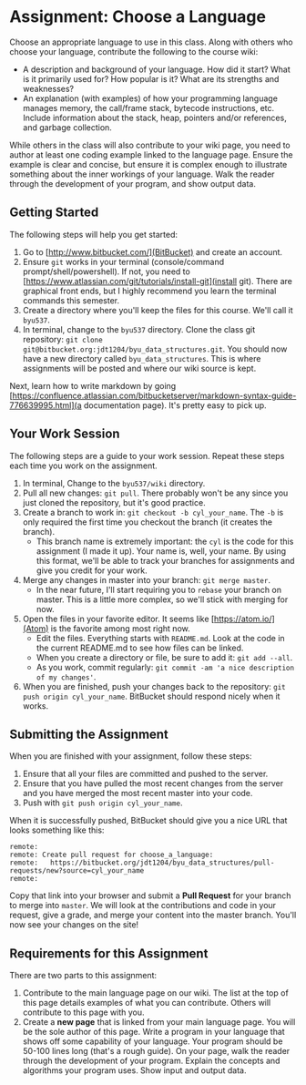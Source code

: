 # Assignment: Choose a Language

Choose an appropriate language to use in this class.  Along with others who choose your language, contribute the following to the course wiki:

* A description and background of your language.  How did it start?  What is it primarily used for?  How popular is it?  What are its strengths and weaknesses?
* An explanation (with examples) of how your programming language manages memory, the call/frame stack, bytecode instructions, etc.  Include information about the stack, heap, pointers and/or references, and garbage collection.

While others in the class will also contribute to your wiki page, you need to author at least one coding example linked to the language page.  Ensure the example is clear and concise, but ensure it is complex enough to illustrate something about the inner workings of your language.  Walk the reader through the development of your program, and show output data.

## Getting Started

The following steps will help you get started:

1. Go to [http://www.bitbucket.com/](BitBucket) and create an account.
1. Ensure `git` works in your terminal (console/command prompt/shell/powershell).  If not, you need to [https://www.atlassian.com/git/tutorials/install-git](install git).  There are graphical front ends, but I highly recommend you learn the terminal commands this semester.
1. Create a directory where you'll keep the files for this course.  We'll call it `byu537`.
1. In terminal, change to the `byu537` directory. Clone the class git repository: `git clone git@bitbucket.org:jdt1204/byu_data_structures.git`.  You should now have a new directory called `byu_data_structures`.  This is where assignments will be posted and where our wiki source is kept.

Next, learn how to write markdown by going [https://confluence.atlassian.com/bitbucketserver/markdown-syntax-guide-776639995.html](a documentation page).  It's pretty easy to pick up. 

## Your Work Session

The following steps are a guide to your work session.  Repeat these steps each time you work on the assignment.

1. In terminal, Change to the `byu537/wiki` directory.
1. Pull all new changes: `git pull`.  There probably won't be any since you just cloned the repository, but it's good practice.
1. Create a branch to work in: `git checkout -b cyl_your_name`.  The `-b` is only required the first time you checkout the branch (it creates the branch).  
     * This branch name is extremely important: the `cyl` is the code for this assignment (I made it up).  Your name is, well, your name.  By using this format, we'll be able to track your branches for assignments and give you credit for your work.
1. Merge any changes in master into your branch: `git merge master`.
     * In the near future, I'll start requiring you to `rebase` your branch on master.  This is a little more complex, so we'll stick with merging for now.
1. Open the files in your favorite editor.  It seems like [https://atom.io/](Atom) is the favorite among most right now.
     * Edit the files.  Everything starts with `README.md`.  Look at the code in the current README.md to see how files can be linked.
     * When you create a directory or file, be sure to add it: `git add --all`.
     * As you work, commit regularly: `git commit -am 'a nice description of my changes'`.
1. When you are finished, push your changes back to the repository: `git push origin cyl_your_name`.  BitBucket should respond nicely when it works.

## Submitting the Assignment

When you are finished with your assignment, follow these steps:

1. Ensure that all your files are committed and pushed to the server.
1. Ensure that you have pulled the most recent changes from the server and you have merged the most recent master into your code.
1. Push with `git push origin cyl_your_name`.

When it is successfully pushed, BitBucket should give you a nice URL that looks something like this:

```
remote: 
remote: Create pull request for choose_a_language:
remote:   https://bitbucket.org/jdt1204/byu_data_structures/pull-requests/new?source=cyl_your_name
remote: 
```

Copy that link into your browser and submit a **Pull Request** for your branch to merge into `master`.  We will look at the contributions and code in your request, give a grade, and merge your content into the master branch.  You'll now see your changes on the site!


## Requirements for this Assignment

There are two parts to this assignment:

1. Contribute to the main language page on our wiki.  The list at the top of this page details examples of what you can contribute.  Others will contribute to this page with you.
1. Create a **new page** that is linked from your main language page.  You will be the sole author of this page.  Write a program in your language that shows off some capability of your language.  Your program should be 50-100 lines long (that's a rough guide).  On your page, walk the reader through the development of your program.  Explain the concepts  and algorithms your program uses.  Show input and output data.

